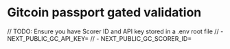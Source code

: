 # Gitcoin passport gated validation

// TODO: Ensure you have Scorer ID and API key stored in a .env root file
// - NEXT_PUBLIC_GC_API_KEY=<your-api-key>
// - NEXT_PUBLIC_GC_SCORER_ID=<your-scorer-id>